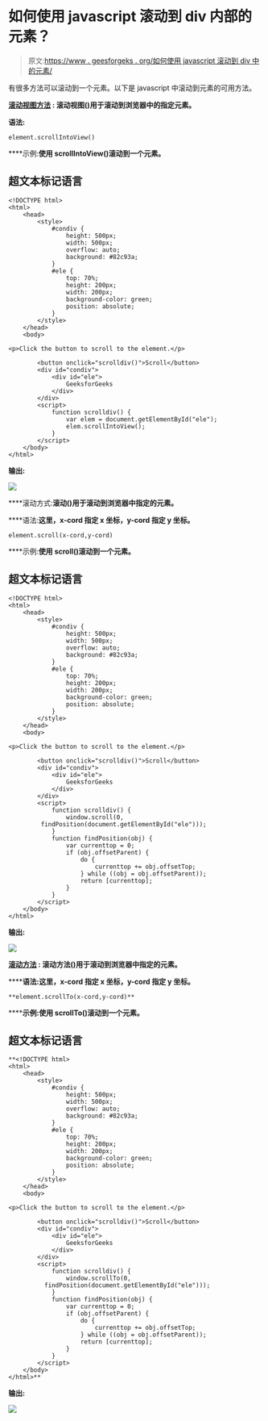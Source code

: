 # 如何使用 javascript 滚动到 div 内部的元素？

> 原文:[https://www . geesforgeks . org/如何使用 javascript 滚动到 div 中的元素/](https://www.geeksforgeeks.org/how-to-scroll-to-an-element-inside-a-div-using-javascript/)

有很多方法可以滚动到一个元素。以下是 javascript 中滚动到元素的可用方法。

**[**滚动视图方法**](https://www.geeksforgeeks.org/html-dom-scrollintoview-method/) **:** 滚动视图()用于滚动到浏览器中的指定元素。**

****语法:****

```
element.scrollIntoView() 
```

****示例:**使用 scrollIntoView()滚动到一个元素。**

## **超文本标记语言**

```
<!DOCTYPE html>
<html>
    <head>
        <style>
            #condiv {
                height: 500px;
                width: 500px;
                overflow: auto;
                background: #82c93a;
            }
            #ele {
                top: 70%;
                height: 200px;
                width: 200px;
                background-color: green;
                position: absolute;
            }
        </style>
    </head>
    <body>

<p>Click the button to scroll to the element.</p>

        <button onclick="scrolldiv()">Scroll</button>
        <div id="condiv">
            <div id="ele">
                GeeksforGeeks
            </div>
        </div>
        <script>
            function scrolldiv() {
                var elem = document.getElementById("ele");
                elem.scrollIntoView();
            }
        </script>
    </body>
</html>
```

****输出:****

**![](img/f3b9af0312b11c5ca51aeb4bf5809483.png)**

****滚动方式:**滚动()用于滚动到浏览器中指定的元素。** 

****语法:**这里，x-cord 指定 x 坐标，y-cord 指定 y 坐标。**

```
element.scroll(x-cord,y-cord) 
```

****示例:**使用 scroll()滚动到一个元素。**

## **超文本标记语言**

```
<!DOCTYPE html>
<html>
    <head>
        <style>
            #condiv {
                height: 500px;
                width: 500px;
                overflow: auto;
                background: #82c93a;
            }
            #ele {
                top: 70%;
                height: 200px;
                width: 200px;
                background-color: green;
                position: absolute;
            }
        </style>
    </head>
    <body>

<p>Click the button to scroll to the element.</p>

        <button onclick="scrolldiv()">Scroll</button>
        <div id="condiv">
            <div id="ele">
                GeeksforGeeks
            </div>
        </div>
        <script>
            function scrolldiv() {
                window.scroll(0, 
         findPosition(document.getElementById("ele")));
            }
            function findPosition(obj) {
                var currenttop = 0;
                if (obj.offsetParent) {
                    do {
                        currenttop += obj.offsetTop;
                    } while ((obj = obj.offsetParent));
                    return [currenttop];
                }
            }
        </script>
    </body>
</html>
```

****输出:****

**![](img/f3b9af0312b11c5ca51aeb4bf5809483.png)**

****[**滚动方法**](https://www.geeksforgeeks.org/javascript-window-scrollto-method/) **:** 滚动方法()用于滚动到浏览器中指定的元素。****

******语法:**这里，x-cord 指定 x 坐标，y-cord 指定 y 坐标。****

```
**element.scrollTo(x-cord,y-cord)** 
```

******示例:**使用 scrollTo()滚动到一个元素。****

## ****超文本标记语言****

```
**<!DOCTYPE html>
<html>
    <head>
        <style>
            #condiv {
                height: 500px;
                width: 500px;
                overflow: auto;
                background: #82c93a;
            }
            #ele {
                top: 70%;
                height: 200px;
                width: 200px;
                background-color: green;
                position: absolute;
            }
        </style>
    </head>
    <body>

<p>Click the button to scroll to the element.</p>

        <button onclick="scrolldiv()">Scroll</button>
        <div id="condiv">
            <div id="ele">
                GeeksforGeeks
            </div>
        </div>
        <script>
            function scrolldiv() {
                window.scrollTo(0, 
          findPosition(document.getElementById("ele")));
            }
            function findPosition(obj) {
                var currenttop = 0;
                if (obj.offsetParent) {
                    do {
                        currenttop += obj.offsetTop;
                    } while ((obj = obj.offsetParent));
                    return [currenttop];
                }
            }
        </script>
    </body>
</html>**
```

******输出:******

****![](img/f3b9af0312b11c5ca51aeb4bf5809483.png)****